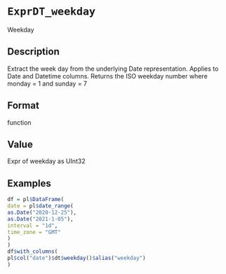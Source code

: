 # `ExprDT_weekday`

Weekday


## Description

Extract the week day from the underlying Date representation.
 Applies to Date and Datetime columns.
 Returns the ISO weekday number where monday = 1 and sunday = 7


## Format

function


## Value

Expr of weekday as UInt32


## Examples

```r
df = pl$DataFrame(
date = pl$date_range(
as.Date("2020-12-25"),
as.Date("2021-1-05"),
interval = "1d",
time_zone = "GMT"
)
)
df$with_columns(
pl$col("date")$dt$weekday()$alias("weekday")
)
```


